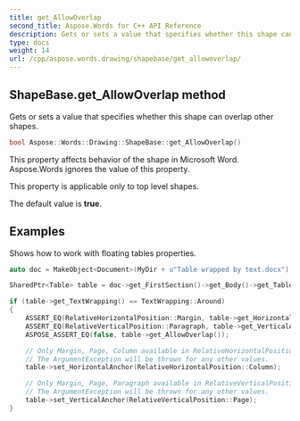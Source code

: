 ```yaml
---
title: get_AllowOverlap
second_title: Aspose.Words for C++ API Reference
description: Gets or sets a value that specifies whether this shape can overlap other shapes.
type: docs
weight: 14
url: /cpp/aspose.words.drawing/shapebase/get_allowoverlap/
---
```

## ShapeBase.get_AllowOverlap method


Gets or sets a value that specifies whether this shape can overlap other shapes.

```cpp
bool Aspose::Words::Drawing::ShapeBase::get_AllowOverlap()
```


This property affects behavior of the shape in Microsoft Word. Aspose.Words ignores the value of this property.

This property is applicable only to top level shapes.

The default value is **true**.

## Examples




Shows how to work with floating tables properties. 
```cpp
auto doc = MakeObject<Document>(MyDir + u"Table wrapped by text.docx");

SharedPtr<Table> table = doc->get_FirstSection()->get_Body()->get_Tables()->idx_get(0);

if (table->get_TextWrapping() == TextWrapping::Around)
{
    ASSERT_EQ(RelativeHorizontalPosition::Margin, table->get_HorizontalAnchor());
    ASSERT_EQ(RelativeVerticalPosition::Paragraph, table->get_VerticalAnchor());
    ASPOSE_ASSERT_EQ(false, table->get_AllowOverlap());

    // Only Margin, Page, Column available in RelativeHorizontalPosition for HorizontalAnchor setter.
    // The ArgumentException will be thrown for any other values.
    table->set_HorizontalAnchor(RelativeHorizontalPosition::Column);

    // Only Margin, Page, Paragraph available in RelativeVerticalPosition for VerticalAnchor setter.
    // The ArgumentException will be thrown for any other values.
    table->set_VerticalAnchor(RelativeVerticalPosition::Page);
}
```

